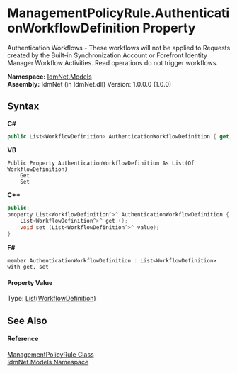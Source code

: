 # ManagementPolicyRule.AuthenticationWorkflowDefinition Property 
 

Authentication Workflows - These workflows will not be applied to Requests created by the Built-in Synchronization Account or Forefront Identity Manager Workflow Activities. Read operations do not trigger workflows.

**Namespace:**&nbsp;<a href="N_IdmNet_Models">IdmNet.Models</a><br />**Assembly:**&nbsp;IdmNet (in IdmNet.dll) Version: 1.0.0.0 (1.0.0)

## Syntax

**C#**<br />
``` C#
public List<WorkflowDefinition> AuthenticationWorkflowDefinition { get; set; }
```

**VB**<br />
``` VB
Public Property AuthenticationWorkflowDefinition As List(Of WorkflowDefinition)
	Get
	Set
```

**C++**<br />
``` C++
public:
property List<WorkflowDefinition^>^ AuthenticationWorkflowDefinition {
	List<WorkflowDefinition^>^ get ();
	void set (List<WorkflowDefinition^>^ value);
}
```

**F#**<br />
``` F#
member AuthenticationWorkflowDefinition : List<WorkflowDefinition> with get, set

```


#### Property Value
Type: <a href="http://msdn2.microsoft.com/en-us/library/6sh2ey19" target="_blank">List</a>(<a href="T_IdmNet_Models_WorkflowDefinition">WorkflowDefinition</a>)

## See Also


#### Reference
<a href="T_IdmNet_Models_ManagementPolicyRule">ManagementPolicyRule Class</a><br /><a href="N_IdmNet_Models">IdmNet.Models Namespace</a><br />